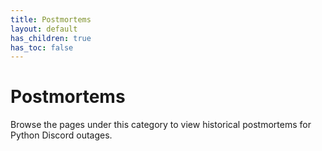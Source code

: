 ```yaml
---
title: Postmortems
layout: default
has_children: true
has_toc: false
---
```


# Postmortems

Browse the pages under this category to view historical postmortems for Python Discord outages.

